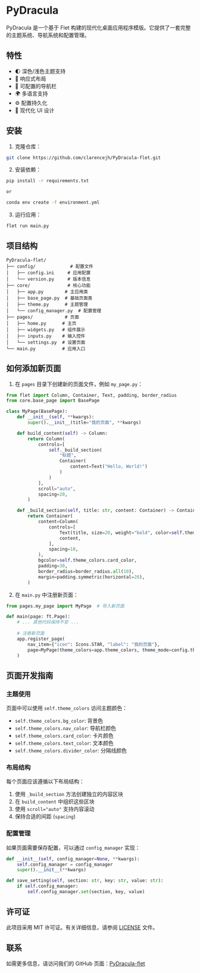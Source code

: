 # PyDracula

PyDracula 是一个基于 Flet 构建的现代化桌面应用程序模版。它提供了一套完整的主题系统、导航系统和配置管理。

## 特性

- 🌓 深色/浅色主题支持
- 📱 响应式布局
- 🎯 可配置的导航栏
- 🌍 多语言支持
- ⚙️ 配置持久化
- 🎨 现代化 UI 设计

## 安装

1. 克隆仓库：

```bash
git clone https://github.com/clarencejh/PyDracula-flet.git
```

2. 安装依赖：

```bash
pip install -r requirements.txt

or

conda env create -f environment.yml
```

3. 运行应用：

```bash
flet run main.py
```

## 项目结构

```
PyDracula-flet/
├── config/             # 配置文件
│   ├── config.ini     # 应用配置
│   └── version.py     # 版本信息
├── core/              # 核心功能
│   ├── app.py        # 主应用类
│   ├── base_page.py  # 基础页面类
│   ├── theme.py      # 主题管理
│   └── config_manager.py  # 配置管理
├── pages/            # 页面
│   ├── home.py      # 主页
│   ├── widgets.py   # 组件展示
│   ├── inputs.py    # 输入控件
│   └── settings.py  # 设置页面
└── main.py          # 应用入口
```

## 如何添加新页面

1. 在 `pages` 目录下创建新的页面文件，例如 `my_page.py`：

```python
from flet import Column, Container, Text, padding, border_radius
from core.base_page import BasePage

class MyPage(BasePage):
    def __init__(self, **kwargs):
        super().__init__(title="我的页面", **kwargs)

    def build_content(self) -> Column:
        return Column(
            controls=[
                self._build_section(
                    "标题",
                    Container(
                        content=Text("Hello, World!")
                    )
                )
            ],
            scroll="auto",
            spacing=20,
        )

    def _build_section(self, title: str, content: Container) -> Container:
        return Container(
            content=Column(
                controls=[
                    Text(title, size=20, weight="bold", color=self.theme_colors.text_color),
                    content,
                ],
                spacing=10,
            ),
            bgcolor=self.theme_colors.card_color,
            padding=30,
            border_radius=border_radius.all(10),
            margin=padding.symmetric(horizontal=20),
        )
```

2. 在 `main.py` 中注册新页面：

```python
from pages.my_page import MyPage  # 导入新页面

def main(page: ft.Page):
    # ... 其他代码保持不变 ...
    
    # 注册新页面
    app.register_page(
        nav_item={"icon": Icons.STAR, "label": "我的页面"},
        page=MyPage(theme_colors=app.theme_colors, theme_mode=config.theme_mode)
    )
```

## 页面开发指南

### 主题使用

页面中可以使用 `self.theme_colors` 访问主题颜色：

- `self.theme_colors.bg_color`: 背景色
- `self.theme_colors.nav_color`: 导航栏颜色
- `self.theme_colors.card_color`: 卡片颜色
- `self.theme_colors.text_color`: 文本颜色
- `self.theme_colors.divider_color`: 分隔线颜色

### 布局结构

每个页面应该遵循以下布局结构：

1. 使用 `_build_section` 方法创建独立的内容区块
2. 在 `build_content` 中组织这些区块
3. 使用 `scroll="auto"` 支持内容滚动
4. 保持合适的间距 (`spacing`)

### 配置管理

如果页面需要保存配置，可以通过 `config_manager` 实现：

```python
def __init__(self, config_manager=None, **kwargs):
    self.config_manager = config_manager
    super().__init__(**kwargs)

def save_setting(self, section: str, key: str, value: str):
    if self.config_manager:
        self.config_manager.set(section, key, value)
```

## 许可证

此项目采用 MIT 许可证。有关详细信息，请参阅 [LICENSE](LICENSE) 文件。

## 联系

如需更多信息，请访问我们的 GitHub 页面：[PyDracula-flet](https://github.com/clarencejh/PyDracula-flet)